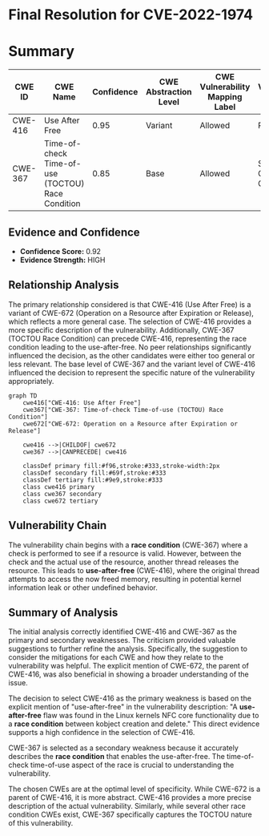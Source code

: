 # Final Resolution for CVE-2022-1974

# Summary
| CWE ID | CWE Name | Confidence | CWE Abstraction Level | CWE Vulnerability Mapping Label | CWE-Vulnerability Mapping Notes |
|---|---|---|---|---|---|
| CWE-416 | Use After Free | 0.95 | Variant | Allowed | Primary CWE |
| CWE-367 | Time-of-check Time-of-use (TOCTOU) Race Condition | 0.85 | Base | Allowed | Secondary Candidate CWE |

## Evidence and Confidence

*   **Confidence Score:** 0.92
*   **Evidence Strength:** HIGH

## Relationship Analysis
The primary relationship considered is that CWE-416 (Use After Free) is a variant of CWE-672 (Operation on a Resource after Expiration or Release), which reflects a more general case. The selection of CWE-416 provides a more specific description of the vulnerability. Additionally, CWE-367 (TOCTOU Race Condition) can precede CWE-416, representing the race condition leading to the use-after-free. No peer relationships significantly influenced the decision, as the other candidates were either too general or less relevant. The base level of CWE-367 and the variant level of CWE-416 influenced the decision to represent the specific nature of the vulnerability appropriately.

```mermaid
graph TD
    cwe416["CWE-416: Use After Free"]
    cwe367["CWE-367: Time-of-check Time-of-use (TOCTOU) Race Condition"]
    cwe672["CWE-672: Operation on a Resource after Expiration or Release"]
    
    cwe416 -->|CHILDOF| cwe672
    cwe367 -->|CANPRECEDE| cwe416
    
    classDef primary fill:#f96,stroke:#333,stroke-width:2px
    classDef secondary fill:#69f,stroke:#333
    classDef tertiary fill:#9e9,stroke:#333
    class cwe416 primary
    class cwe367 secondary
    class cwe672 tertiary
```

## Vulnerability Chain
The vulnerability chain begins with a **race condition** (CWE-367) where a check is performed to see if a resource is valid. However, between the check and the actual use of the resource, another thread releases the resource. This leads to **use-after-free** (CWE-416), where the original thread attempts to access the now freed memory, resulting in potential kernel information leak or other undefined behavior.

## Summary of Analysis
The initial analysis correctly identified CWE-416 and CWE-367 as the primary and secondary weaknesses. The criticism provided valuable suggestions to further refine the analysis. Specifically, the suggestion to consider the mitigations for each CWE and how they relate to the vulnerability was helpful. The explicit mention of CWE-672, the parent of CWE-416, was also beneficial in showing a broader understanding of the issue.

The decision to select CWE-416 as the primary weakness is based on the explicit mention of "use-after-free" in the vulnerability description: "A **use-after-free** flaw was found in the Linux kernels NFC core functionality due to a **race condition** between kobject creation and delete." This direct evidence supports a high confidence in the selection of CWE-416.

CWE-367 is selected as a secondary weakness because it accurately describes the **race condition** that enables the use-after-free. The time-of-check time-of-use aspect of the race is crucial to understanding the vulnerability.

The chosen CWEs are at the optimal level of specificity. While CWE-672 is a parent of CWE-416, it is more abstract. CWE-416 provides a more precise description of the actual vulnerability. Similarly, while several other race condition CWEs exist, CWE-367 specifically captures the TOCTOU nature of this vulnerability.